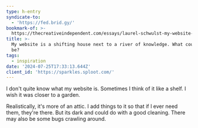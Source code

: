 ```yaml
---
type: h-entry
syndicate-to:
  - 'https://fed.brid.gy/'
bookmark-of: >-
  https://thecreativeindependent.com/essays/laurel-schwulst-my-website-is-a-shifting-house-next-to-a-river-of-knowledge-what-could-yours-be/
title: >-
  My website is a shifting house next to a river of knowledge. What could yours
  be?
tags:
  - inspiration
date: '2024-07-25T17:33:13.644Z'
client_id: 'https://sparkles.sploot.com/'
---
```

I don't quite know what my website is. Sometimes I think of it like a shelf. I wish it was closer to a garden.

Realistically, it's more of an attic. I add things to it so that if I ever need them, they're there. But its dark and could do with a good cleaning. There may also be some bugs crawling around.

